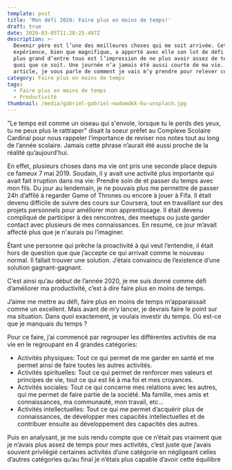 ```yaml
---
template: post
title: 'Mon défi 2020: Faire plus en moins de temps!'
draft: true
date: 2020-03-05T11:28:25.497Z
description: >-
  Devenir père est l’une des meilleures choses qui me soit arrivée. Cette
  expérience, bien que magnifique, a apporté avec elle son lot de défi. Et le
  plus grand d’entre tous est l’impression de ne plus avoir assez de temps pour
  quoi que ce soit. Une journée n’a jamais été aussi courte de ma vie. Dans cet
  article, je vous parle de comment je vais m’y prendre pour relever ce défi.
category: Faire plus en moins de temps
tags:
  - Faire plus en moins de temps
  - Productivité
thumbnail: /media/gabriel-gabriel-nwdomdkk-6u-unsplash.jpg
---
```


"Le temps est comme un oiseau qui s'envole, lorsque tu le perds des yeux, tu ne peux plus le rattraper" disait la soeur préfet au Complexe Scolaire Cardinal pour nous rappeler l’importance de reviser nos notes tout au long de l’année scolaire. Jamais cette phrase n’aurait été aussi proche de la réalité qu’aujourd’hui.

En effet, plusieurs choses dans ma vie ont pris une seconde place depuis ce fameux 7 mai 2019. Soudain, il y avait une activité plus importante qui avait fait irruption dans ma vie: Prendre soin de et passer du temps avec mon fils.
Du jour au lendemain, je ne pouvais plus me permettre de passer 24h d’affilé à regarder Game of Thrones ou encore à jouer à Fifa.
Il était devenu difficile de suivre des cours sur Coursera, tout en travaillant sur des projets personnels pour améliorer mon apprentissage. Il était devenu compliqué de participer à des rencontres, des meetups ou juste garder contact avec plusieurs de mes connaissances. En resumé, ce jour m’avait affecté plus que je n'aurais pu l’imaginer.

Étant une personne qui prêche la proactivité à qui veut l’entendre, il était hors de question que que j’accepte ce qui arrivait comme le nouveau normal. Il fallait trouver une solution. J’étais convaincu de l’existence d’une solution gagnant-gagnant.

C’est ainsi qu’au début de l’année 2020, je me suis donné comme défi d’améliorer ma productivité, c’est à dire faire plus en moins de temps.

J’aime me mettre au défi, faire plus en moins de temps m’apparaissait comme un excellent. Mais avant de m‘y lancer, je devrais faire le point sur ma situation. Dans quoi exactement, je voulais investir du temps. Où est-ce que je manquais du temps ?

Pour ce faire, j’ai commencé par regrouper les différentes activités de ma vie en le regroupant en 4 grandes catégories:

- Activités physiques: Tout ce qui permet de me garder en santé et me permet ainsi de faire toutes les autres activités.
- Activités spirituelles: Tout ce qui permet de renforcer mes valeurs et principes de vie, tout ce qui est lié à ma foi et mes croyances.
- Activités sociales: Tout ce qui concerne mes relations avec les autres, qui me permet de faire partie de la société. Ma famille, mes amis et connaissances, ma communauté, mon travail, etc…
- Activités intellectuelles: Tout ce qui me permet d’acquérir plus de connaissances, de développer mes capacités intellectuelles et de contribuer ensuite au développement des capacités des autres.

Puis en analysant, je me suis rendu compte que ce n’était pas vraiment que je n’avais plus assez de temps pour mes activités, c’est juste que j’avais souvent privilégié certaines activités d’une catégorie en négligeant celles d’autres catégories qu’au final je n’étais plus capable d’avoir cette équilibre 
